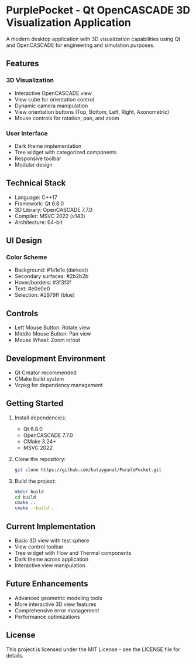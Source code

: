 # PurplePocket - Qt OpenCASCADE 3D Visualization Application

A modern desktop application with 3D visualization capabilities using Qt and OpenCASCADE for engineering and simulation purposes.

## Features

### 3D Visualization
- Interactive OpenCASCADE view
- View cube for orientation control
- Dynamic camera manipulation
- View orientation buttons (Top, Bottom, Left, Right, Axonometric)
- Mouse controls for rotation, pan, and zoom

### User Interface
- Dark theme implementation
- Tree widget with categorized components
- Responsive toolbar
- Modular design

## Technical Stack
- Language: C++17
- Framework: Qt 6.8.0
- 3D Library: OpenCASCADE 7.7.0
- Compiler: MSVC 2022 (v143)
- Architecture: 64-bit

## UI Design
### Color Scheme
- Background: #1e1e1e (darkest)
- Secondary surfaces: #2b2b2b
- Hover/borders: #3f3f3f
- Text: #e0e0e0
- Selection: #2979ff (blue)

## Controls
- Left Mouse Button: Rotate view
- Middle Mouse Button: Pan view
- Mouse Wheel: Zoom in/out

## Development Environment
- Qt Creator recommended
- CMake build system
- Vcpkg for dependency management

## Getting Started
1. Install dependencies:
   - Qt 6.8.0
   - OpenCASCADE 7.7.0
   - CMake 3.24+
   - MSVC 2022

2. Clone the repository:
   ```bash
   git clone https://github.com/kutaygunal/PurplePocket.git
   ```

3. Build the project:
   ```bash
   mkdir build
   cd build
   cmake ..
   cmake --build .
   ```

## Current Implementation
- Basic 3D view with test sphere
- View control toolbar
- Tree widget with Flow and Thermal components
- Dark theme across application
- Interactive view manipulation

## Future Enhancements
- Advanced geometric modeling tools
- More interactive 3D view features
- Comprehensive error management
- Performance optimizations

## License
This project is licensed under the MIT License - see the LICENSE file for details.
